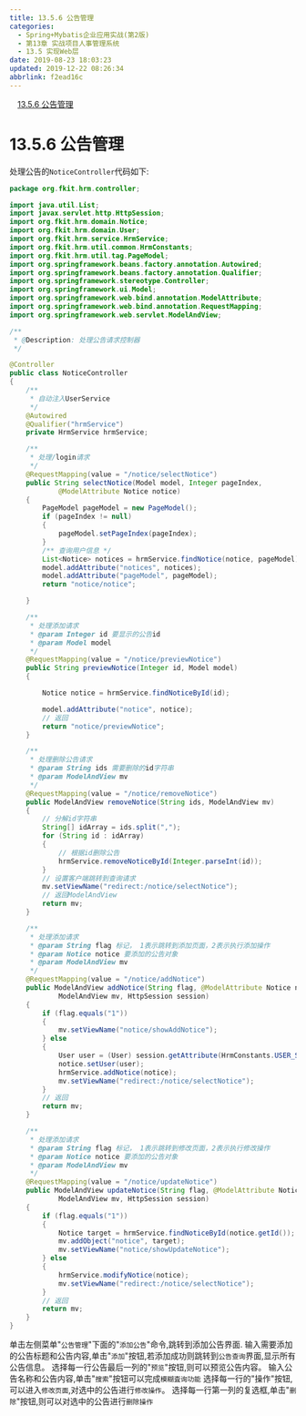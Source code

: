 ```yaml
---
title: 13.5.6 公告管理
categories: 
  - Spring+Mybatis企业应用实战(第2版)
  - 第13章 实战项目人事管理系统
  - 13.5 实现Web层
date: 2019-08-23 18:03:23
updated: 2019-12-22 08:26:34
abbrlink: f2ead16c
---
```

<div id='my_toc'><a href="/JavaReadingNotes/f2ead16c/#13-5-6-公告管理" class="header_1">13.5.6 公告管理</a><br></div>
<style>.header_1{margin-left: 1em;}.header_2{margin-left: 2em;}.header_3{margin-left: 3em;}.header_4{margin-left: 4em;}.header_5{margin-left: 5em;}.header_6{margin-left: 6em;}</style>
<!--more-->
<script>if (navigator.platform.search('arm')==-1){document.getElementById('my_toc').style.display = 'none';}var e,p = document.getElementsByTagName('p');while (p.length>0) {e = p[0];e.parentElement.removeChild(e);}</script>

<!--end-->
<!--SSTStart-->
# 13.5.6 公告管理 #
处理公告的`NoticeController`代码如下:
```java
package org.fkit.hrm.controller;

import java.util.List;
import javax.servlet.http.HttpSession;
import org.fkit.hrm.domain.Notice;
import org.fkit.hrm.domain.User;
import org.fkit.hrm.service.HrmService;
import org.fkit.hrm.util.common.HrmConstants;
import org.fkit.hrm.util.tag.PageModel;
import org.springframework.beans.factory.annotation.Autowired;
import org.springframework.beans.factory.annotation.Qualifier;
import org.springframework.stereotype.Controller;
import org.springframework.ui.Model;
import org.springframework.web.bind.annotation.ModelAttribute;
import org.springframework.web.bind.annotation.RequestMapping;
import org.springframework.web.servlet.ModelAndView;

/**
 * @Description: 处理公告请求控制器
 */

@Controller
public class NoticeController
{
    /**
     * 自动注入UserService
     */
    @Autowired
    @Qualifier("hrmService")
    private HrmService hrmService;

    /**
     * 处理/login请求
     */
    @RequestMapping(value = "/notice/selectNotice")
    public String selectNotice(Model model, Integer pageIndex,
            @ModelAttribute Notice notice)
    {
        PageModel pageModel = new PageModel();
        if (pageIndex != null)
        {
            pageModel.setPageIndex(pageIndex);
        }
        /** 查询用户信息 */
        List<Notice> notices = hrmService.findNotice(notice, pageModel);
        model.addAttribute("notices", notices);
        model.addAttribute("pageModel", pageModel);
        return "notice/notice";

    }

    /**
     * 处理添加请求
     * @param Integer id 要显示的公告id
     * @param Model model
     */
    @RequestMapping(value = "/notice/previewNotice")
    public String previewNotice(Integer id, Model model)
    {

        Notice notice = hrmService.findNoticeById(id);

        model.addAttribute("notice", notice);
        // 返回
        return "notice/previewNotice";
    }

    /**
     * 处理删除公告请求
     * @param String ids 需要删除的id字符串
     * @param ModelAndView mv
     */
    @RequestMapping(value = "/notice/removeNotice")
    public ModelAndView removeNotice(String ids, ModelAndView mv)
    {
        // 分解id字符串
        String[] idArray = ids.split(",");
        for (String id : idArray)
        {
            // 根据id删除公告
            hrmService.removeNoticeById(Integer.parseInt(id));
        }
        // 设置客户端跳转到查询请求
        mv.setViewName("redirect:/notice/selectNotice");
        // 返回ModelAndView
        return mv;
    }

    /**
     * 处理添加请求
     * @param String flag 标记， 1表示跳转到添加页面，2表示执行添加操作
     * @param Notice notice 要添加的公告对象
     * @param ModelAndView mv
     */
    @RequestMapping(value = "/notice/addNotice")
    public ModelAndView addNotice(String flag, @ModelAttribute Notice notice,
            ModelAndView mv, HttpSession session)
    {
        if (flag.equals("1"))
        {
            mv.setViewName("notice/showAddNotice");
        } else
        {
            User user = (User) session.getAttribute(HrmConstants.USER_SESSION);
            notice.setUser(user);
            hrmService.addNotice(notice);
            mv.setViewName("redirect:/notice/selectNotice");
        }
        // 返回
        return mv;
    }

    /**
     * 处理添加请求
     * @param String flag 标记， 1表示跳转到修改页面，2表示执行修改操作
     * @param Notice notice 要添加的公告对象
     * @param ModelAndView mv
     */
    @RequestMapping(value = "/notice/updateNotice")
    public ModelAndView updateNotice(String flag, @ModelAttribute Notice notice,
            ModelAndView mv, HttpSession session)
    {
        if (flag.equals("1"))
        {
            Notice target = hrmService.findNoticeById(notice.getId());
            mv.addObject("notice", target);
            mv.setViewName("notice/showUpdateNotice");
        } else
        {
            hrmService.modifyNotice(notice);
            mv.setViewName("redirect:/notice/selectNotice");
        }
        // 返回
        return mv;
    }
}
```
单击左侧菜单"`公告管理`"下面的"`添加公告`"命令,跳转到添加公告界面.
输入需要添加的公告标题和公告内容,单击"`添加`"按钮,若添加成功则跳转到`公告查询`界面,显示所有公告信息。
选择每一行公告最后一列的"`预览`"按钮,则可以预览公告内容。
输入公告名称和公告内容,单击"`搜索`"按钮可以完成`模糊査询功能`
选择每一行的"操作"按钮,可以进入`修改页面`,对选中的公告进行`修改操作`。
选择每一行第一列的复选框,单击"`删除`"按钮,则可以对选中的公告进行`删除操作`
<!--SSTStop-->

